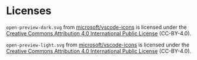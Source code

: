 # Licenses

`open-preview-dark.svg` from [microsoft/vscode-icons](https://github.com/microsoft/vscode-icons) is licensed under the [Creative Commons Attribution 4.0 International Public License](https://creativecommons.org/licenses/by/4.0/legalcode) (CC-BY-4.0).

`open-preview-light.svg` from [microsoft/vscode-icons](https://github.com/microsoft/vscode-icons) is licensed under the [Creative Commons Attribution 4.0 International Public License](https://creativecommons.org/licenses/by/4.0/legalcode) (CC-BY-4.0).
